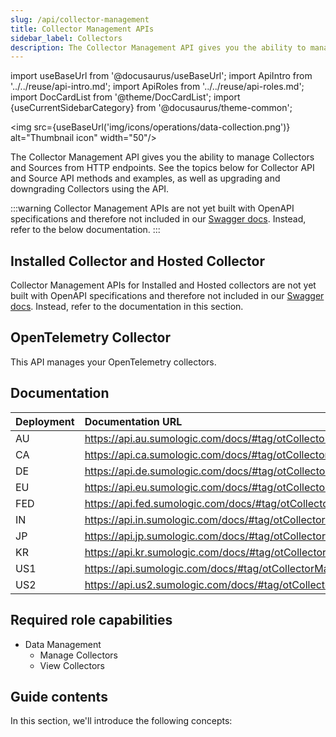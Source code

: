 ```yaml
---
slug: /api/collector-management
title: Collector Management APIs
sidebar_label: Collectors
description: The Collector Management API gives you the ability to manage Collectors and Sources from HTTP endpoints.
---
```


import useBaseUrl from '@docusaurus/useBaseUrl';
import ApiIntro from '../../reuse/api-intro.md';
import ApiRoles from '../../reuse/api-roles.md';
import DocCardList from '@theme/DocCardList';
import {useCurrentSidebarCategory} from '@docusaurus/theme-common';

<img src={useBaseUrl('img/icons/operations/data-collection.png')} alt="Thumbnail icon" width="50"/>

The Collector Management API gives you the ability to manage Collectors and Sources from HTTP endpoints. See the topics below for Collector API and Source API methods and examples, as well as upgrading and downgrading Collectors using the API.

:::warning
Collector Management APIs are not yet built with OpenAPI specifications and therefore not included in our [Swagger docs](https://api.sumologic.com/docs/). Instead, refer to the below documentation.
:::

## Installed Collector and Hosted Collector

Collector Management APIs for Installed and Hosted collectors are not yet built with OpenAPI specifications and therefore not included in our [Swagger docs](https://api.sumologic.com/docs/). Instead, refer to the documentation in this section.


## OpenTelemetry Collector

This API manages your OpenTelemetry collectors.

## Documentation

<ApiIntro/>

| Deployment | Documentation URL |
|:---|:---|
| AU | https://api.au.sumologic.com/docs/#tag/otCollectorManagementExternal |
| CA | https://api.ca.sumologic.com/docs/#tag/otCollectorManagementExternal |
| DE | https://api.de.sumologic.com/docs/#tag/otCollectorManagementExternal |
| EU | https://api.eu.sumologic.com/docs/#tag/otCollectorManagementExternal |
| FED | https://api.fed.sumologic.com/docs/#tag/otCollectorManagementExternal |
| IN | https://api.in.sumologic.com/docs/#tag/otCollectorManagementExternal |
| JP | https://api.jp.sumologic.com/docs/#tag/otCollectorManagementExternal |
| KR | https://api.kr.sumologic.com/docs/#tag/otCollectorManagementExternal |
| US1 | https://api.sumologic.com/docs/#tag/otCollectorManagementExternal |
| US2 | https://api.us2.sumologic.com/docs/#tag/otCollectorManagementExternal |


## Required role capabilities

<ApiRoles/>

* Data Management
    * Manage Collectors
    * View Collectors

## Guide contents

In this section, we'll introduce the following concepts:

<DocCardList items={useCurrentSidebarCategory().items}/>


